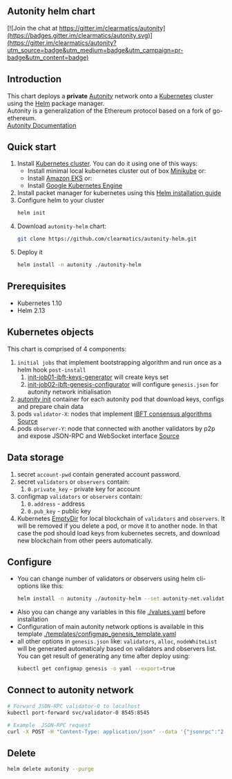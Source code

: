 ## Autonity helm chart

[![Join the chat at https://gitter.im/clearmatics/autonity](https://badges.gitter.im/clearmatics/autonity.svg)](https://gitter.im/clearmatics/autonity?utm_source=badge&utm_medium=badge&utm_campaign=pr-badge&utm_content=badge)


## Introduction

This chart deploys a **private** [Autonity](https://www.autonity.io/) network onto a [Kubernetes](http://kubernetes.io) 
cluster using the [Helm](https://helm.sh) package manager.   
Autonity is a generalization of the Ethereum protocol based on a fork of go-ethereum.   
[Autonity Documentation](https://docs.autonity.io)

## Quick start
1. Install [Kubernetes cluster](http://kubernetes.io). You can do it using one of this ways:
   - Install minimal local kubernetes cluster out of box [Minikube](https://kubernetes.io/docs/tasks/tools/install-minikube/) or:
   - Install [Amazon EKS](https://eksworkshop.com/prerequisites/self_paced/) or:
   - Install [Google Kubernetes Engine](https://cloud.google.com/kubernetes-engine/docs/quickstart)
1. Install packet manager for kubernetes using this [Helm installation guide](https://helm.sh/docs/using_helm/#installing-helm)
1. Configure helm to your cluster
   ```bash
   helm init
   ```
1. Download `autonity-helm` chart:
   ```bash
   git clone https://github.com/clearmatics/autonity-helm.git
   ```
1. Deploy it
   ```bash
   helm install -n autonity ./autonity-helm
   ```
## Prerequisites

* Kubernetes 1.10
* Helm 2.13

## Kubernetes objects
This chart is comprised of 4 components:   
1. `initial jobs` that implement bootstrapping algorithm and run once as a helm hook `post-install`
   1. [init-job01-ibft-keys-generator](https://github.com/clearmatics/ibft-keys-generator) will create keys set
   1. [init-job02-ibft-genesis-configurator](https://github.com/clearmatics/ibft-genesis-configurator) will configure `genesis.json` 
   for autonity network initialisation
1. [autonity init](https://github.com/clearmatics/autonity-init) container for each autonity pod that download keys, 
   configs and prepare chain data
1. pods `validator-X`: nodes that implement [IBFT consensus algorithms](https://docs.autonity.io/IBFT/index.html) 
   [Source](https://github.com/clearmatics/autonity/blob/master/Dockerfile)
1. pods `observer-Y`: node that connected with another validators by p2p and expose JSON-RPC and WebSocket interface 
   [Source](https://github.com/clearmatics/autonity/blob/master/Dockerfile)

## Data storage

1. secret `account-pwd` contain generated account password.
1. secret `validators` or `observers` contain:   
   1. `0.private_key` - private key for account
1. configmap `validators` or `observers` contain:
   1. `0.address` - address
   1. `0.pub_key` - public key
1. Kubernetes [EmptyDir](https://kubernetes.io/docs/concepts/storage/volumes/#emptydir) for local blockchain of `validators` and `observers`. 
It will be removed if you delete a pod, or move it to another node. In that case the pod should load keys from kubernetes secrets, and download new blockchain from other peers automatically.


## Configure

- You can change number of validators or observers using helm cli-options like this:
   ```bash
   helm install -n autonity ./autonity-helm --set autonity-net.validators=6,autonity-net.observers=2
   ```
- Also you can change any variables in this file [./values.yaml](values.yaml) before installation
- Configuration of main autonity network options is available in this template [./templates/configmap_genesis_template.yaml](templates/configmap_genesis_template.yaml)   
- all other options in `genesis.json` like: `validators`, `alloc`, `nodeWhiteList` will be generated automaticaly based on validators and observers list.   
You can get result of generating any time after deploy using:   
   ```bash
   kubectl get configmap genesis -o yaml --export=true   
   ```

## Connect to autonity network
```bash
# Forward JSON-RPC validator-0 to localhost
kubectl port-forward svc/validator-0 8545:8545

# Example  JSON-RPC request
curl -X POST -H "Content-Type: application/json" --data '{"jsonrpc":"2.0","method":"web3_clientVersion","params":[],"id":67}' http://localhost:8545

```

## Delete
```bash
helm delete autonity --purge
```